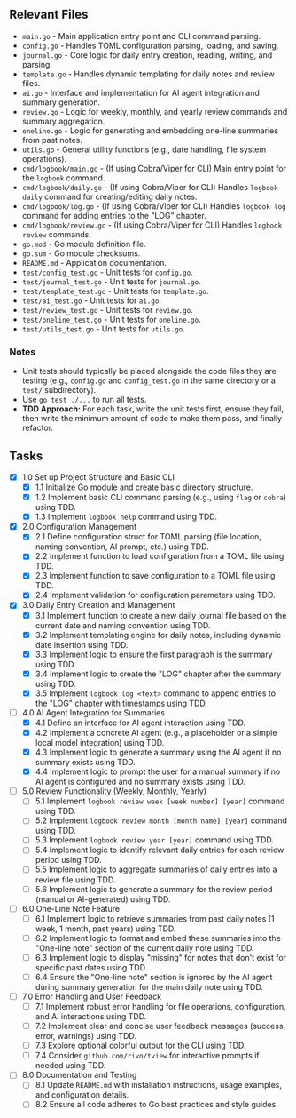 ## Relevant Files

- `main.go` - Main application entry point and CLI command parsing.
- `config.go` - Handles TOML configuration parsing, loading, and saving.
- `journal.go` - Core logic for daily entry creation, reading, writing, and parsing.
- `template.go` - Handles dynamic templating for daily notes and review files.
- `ai.go` - Interface and implementation for AI agent integration and summary generation.
- `review.go` - Logic for weekly, monthly, and yearly review commands and summary aggregation.
- `oneline.go` - Logic for generating and embedding one-line summaries from past notes.
- `utils.go` - General utility functions (e.g., date handling, file system operations).
- `cmd/logbook/main.go` - (If using Cobra/Viper for CLI) Main entry point for the `logbook` command.
- `cmd/logbook/daily.go` - (If using Cobra/Viper for CLI) Handles `logbook daily` command for creating/editing daily notes.
- `cmd/logbook/log.go` - (If using Cobra/Viper for CLI) Handles `logbook log` command for adding entries to the "LOG" chapter.
- `cmd/logbook/review.go` - (If using Cobra/Viper for CLI) Handles `logbook review` commands.
- `go.mod` - Go module definition file.
- `go.sum` - Go module checksums.
- `README.md` - Application documentation.
- `test/config_test.go` - Unit tests for `config.go`.
- `test/journal_test.go` - Unit tests for `journal.go`.
- `test/template_test.go` - Unit tests for `template.go`.
- `test/ai_test.go` - Unit tests for `ai.go`.
- `test/review_test.go` - Unit tests for `review.go`.
- `test/oneline_test.go` - Unit tests for `oneline.go`.
- `test/utils_test.go` - Unit tests for `utils.go`.

### Notes

- Unit tests should typically be placed alongside the code files they are testing (e.g., `config.go` and `config_test.go` in the same directory or a `test/` subdirectory).
- Use `go test ./...` to run all tests.
- **TDD Approach:** For each task, write the unit tests first, ensure they fail, then write the minimum amount of code to make them pass, and finally refactor.

## Tasks

- [x] 1.0 Set up Project Structure and Basic CLI
  - [x] 1.1 Initialize Go module and create basic directory structure.
  - [x] 1.2 Implement basic CLI command parsing (e.g., using `flag` or `cobra`) using TDD.
  - [x] 1.3 Implement `logbook help` command using TDD.
- [x] 2.0 Configuration Management
  - [x] 2.1 Define configuration struct for TOML parsing (file location, naming convention, AI prompt, etc.) using TDD.
  - [x] 2.2 Implement function to load configuration from a TOML file using TDD.
  - [x] 2.3 Implement function to save configuration to a TOML file using TDD.
  - [x] 2.4 Implement validation for configuration parameters using TDD.
- [x] 3.0 Daily Entry Creation and Management
  - [x] 3.1 Implement function to create a new daily journal file based on the current date and naming convention using TDD.
  - [x] 3.2 Implement templating engine for daily notes, including dynamic date insertion using TDD.
  - [x] 3.3 Implement logic to ensure the first paragraph is the summary using TDD.
  - [x] 3.4 Implement logic to create the "LOG" chapter after the summary using TDD.
  - [x] 3.5 Implement `logbook log <text>` command to append entries to the "LOG" chapter with timestamps using TDD.
- [ ] 4.0 AI Agent Integration for Summaries
  - [x] 4.1 Define an interface for AI agent interaction using TDD.
  - [x] 4.2 Implement a concrete AI agent (e.g., a placeholder or a simple local model integration) using TDD.
  - [x] 4.3 Implement logic to generate a summary using the AI agent if no summary exists using TDD.
  - [x] 4.4 Implement logic to prompt the user for a manual summary if no AI agent is configured and no summary exists using TDD.
- [ ] 5.0 Review Functionality (Weekly, Monthly, Yearly)
  - [ ] 5.1 Implement `logbook review week [week number] [year]` command using TDD.
  - [ ] 5.2 Implement `logbook review month [month name] [year]` command using TDD.
  - [ ] 5.3 Implement `logbook review year [year]` command using TDD.
  - [ ] 5.4 Implement logic to identify relevant daily entries for each review period using TDD.
  - [ ] 5.5 Implement logic to aggregate summaries of daily entries into a review file using TDD.
  - [ ] 5.6 Implement logic to generate a summary for the review period (manual or AI-generated) using TDD.
- [ ] 6.0 One-Line Note Feature
  - [ ] 6.1 Implement logic to retrieve summaries from past daily notes (1 week, 1 month, past years) using TDD.
  - [ ] 6.2 Implement logic to format and embed these summaries into the "One-line note" section of the current daily note using TDD.
  - [ ] 6.3 Implement logic to display "missing" for notes that don't exist for specific past dates using TDD.
  - [ ] 6.4 Ensure the "One-line note" section is ignored by the AI agent during summary generation for the main daily note using TDD.
- [ ] 7.0 Error Handling and User Feedback
  - [ ] 7.1 Implement robust error handling for file operations, configuration, and AI interactions using TDD.
  - [ ] 7.2 Implement clear and concise user feedback messages (success, error, warnings) using TDD.
  - [ ] 7.3 Explore optional colorful output for the CLI using TDD.
  - [ ] 7.4 Consider `github.com/rivo/tview` for interactive prompts if needed using TDD.
- [ ] 8.0 Documentation and Testing
  - [ ] 8.1 Update `README.md` with installation instructions, usage examples, and configuration details.
  - [ ] 8.2 Ensure all code adheres to Go best practices and style guides.
